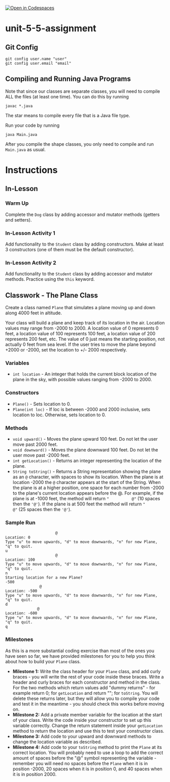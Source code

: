[![Open in Codespaces](https://classroom.github.com/assets/launch-codespace-2972f46106e565e64193e422d61a12cf1da4916b45550586e14ef0a7c637dd04.svg)](https://classroom.github.com/open-in-codespaces?assignment_repo_id=17551738)
# unit-5-5-assignment

## Git Config
```
git config user.name "user"
git config user.email "email"
```

## Compiling and Running Java Programs
Note that since our classes are separate classes, you will need to compile ALL the files (at least one time).  You can do this by running
```
javac *.java
```
The star means to compile every file that is a Java file type.

Run your code by running
```
java Main.java
```

After you compile the shape classes, you only need to compile and run `Main.java` as usual.

# Instructions  

## In-Lesson

### Warm Up
Complete the `Dog` class by adding accessor and mutator methods (getters and setters).

### In-Lesson Activity 1
Add functionality to the `Student` class by adding constructors.  Make at least 3 constructors (one of them must be the default constructor).

### In-Lesson Activity 2
Add functionality to the `Student` class by adding accessor and mutator methods.  Practice using the `this` keyword.

## Classwork - The Plane Class
Create a class named `Plane` that simulates a plane moving up and down along 4000 feet in altitude.

Your class will build a plane and keep track of its location in the air. Location values may range from -2000 to 2000. A location value of 0 represents 0 feet, a location value of 100 represents 100 feet, a location value of 200 represents 200 feet, etc. The value of 0 just means the starting position, not actually 0 feet from sea level. If the user tries to move the plane beyond +2000 or -2000, set the location to +/- 2000 respectively.

### Variables
* `int location` - An integer that holds the current block location of the plane in the sky, with possible values ranging from -2000 to 2000.

### Constructors
* `Plane()` - Sets location to 0.
* `Plane(int loc)` - If loc is between -2000 and 2000 inclusive, sets location to loc. Otherwise, sets location to 0.

### Methods
* `void upward()` - Moves the plane upward 100 feet. Do not let the user move past 2000 feet.
* `void downward()` - Moves the plane downward 100 feet. Do not let the user move past -2000 feet.
* `int getLocation()` - Returns an integer representing the location of the plane.
* `String toString()` - Returns a String representation showing the plane as an `@` character, with spaces to show its location. When the plane is at location -2000 the `@` character appears at the start of the String. When the plane is at a higher position, one space for each number from -2000 to the plane's current location appears before the @. For example, if the plane is at -1000 feet, the method will return `"          @"` (10 spaces then the `'@'`). If the plane is at 500 feet the method will return `"                         @"` (25 spaces then the `'@'`).

### Sample Run
```
					  @
Location: 0
Type "u" to move upwards, "d" to move downwards, "n" for new Plane, "q" to quit.
u
					  @
Location: 100
Type "u" to move upwards, "d" to move downwards, "n" for new Plane, "q" to quit.
n
Starting location for a new Plane?
-500
			   @
Location: -500
Type "u" to move upwards, "d" to move downwards, "n" for new Plane, "q" to quit.
d
			  @
Location: -600
Type "u" to move upwards, "d" to move downwards, "n" for new Plane, "q" to quit.
q
```

### Milestones
As this is a more substantial coding exercise than most of the ones you have seen so far, we have provided milestones for you to help you think about how to build your `Plane` class.

* **Milestone 1:** Write the class header for your `Plane` class, and add curly braces - you will write the rest of your code inside these braces. Write a header and curly braces for each constructor and method in the class. For the two methods which return values add "dummy returns" - for example return 0; for `getLocation` and return ""; for `toString`. You will delete these returns later, but they will allow you to compile your code and test it in the meantime - you should check this works before moving on.
* **Milestone 2:** Add a private member variable for the location at the start of your class. Write the code inside your constructor to set up this variable correctly. Change the return statement inside your `getLocation` method to return the location and use this to test your constructor class.
* **Milestone 3:** Add code to your upward and downward methods to change the location variable as described.
* **Milestone 4:** Add code to your `toString` method to print the `Plane` at its correct location. You will probably need to use a loop to add the correct amount of spaces before the "@" symbol representing the variable - remember you will need no spaces before the `Plane` when it is in position -2000, 20 spaces when it is in position 0, and 40 spaces when it is in position 2000.
  
